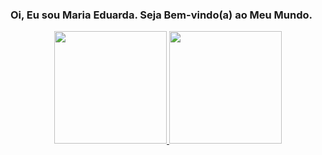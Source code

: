 ### Oi, Eu sou Maria Eduarda. Seja Bem-vindo(a) ao Meu Mundo.
<div align="center">
  <a href="https://github.com/Dark-nesss2">
  <img height="180em" src="https://github-readme-stats.vercel.app/api?username=rafaballerini&show_icons=true&theme=dracula&include_all_commits=true&count_private=true"/>
  <img height="180em" src="https://github-readme-stats.vercel.app/api/top-langs/?username=rafaballerini&layout=compact&langs_count=7&theme=dracula"/>
</div>
